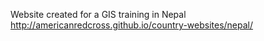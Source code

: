 Website created for a GIS training in Nepal
http://americanredcross.github.io/country-websites/nepal/
